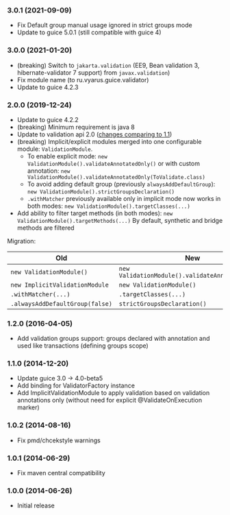 ### 3.0.1 (2021-09-09)
* Fix Default group manual usage ignored in strict groups mode
* Update to guice 5.0.1 (still compatible with guice 4)

### 3.0.0 (2021-01-20)
* (breaking) Switch to `jakarta.validation` (EE9, Bean validation 3, hibernate-validator 7 support) from `javax.validation`) 
* Fix module name (to ru.vyarus.guice.validator)
* Update to guice 4.2.3

### 2.0.0 (2019-12-24)
* Update to guice 4.2.2
* (breaking) Minimum requirement is java 8
* Update to validation api 2.0 ([changes comparing to 1.1](https://beanvalidation.org/2.0/))
* (breaking) Implicit/explicit modules merged into one configurable module: `ValidationModule`.    
    - To enable explicit mode: `new ValidationModule().validateAnnotatedOnly()` 
        or with custom annotation: `new ValidationModule().validateAnnotatedOnly(ToValidate.class)`
    - To avoid adding default group (previously `alwaysAddDefaultGroup`): `new ValidationModule().strictGroupsDeclaration()`
    - `.withMatcher` previously available only in implicit mode now works in both modes:
        `new ValidationModule().targetClasses(...)` 
* Add ability to filter target methods (in both modes): `new ValidationModule().targetMethods(...)`
    By default, synthetic and bridge methods are filtered      

Migration:

Old | New
----|----
`new ValidationModule()` |`new ValidationModule().validateAnnotatedOnly()`
`new ImplicitValidationModule` | `new ValidationModule()`   
`.withMatcher(...)` | `.targetClasses(...)` 
`.alwaysAddDefaultGroup(false)` | `strictGroupsDeclaration()`


### 1.2.0 (2016-04-05)
* Add validation groups support: groups declared with annotation and used like transactions (defining groups scope)

### 1.1.0 (2014-12-20)
* Update guice 3.0 -> 4.0-beta5
* Add binding for ValidatorFactory instance
* Add ImplicitValidationModule to apply validation based on validation annotations only (without need for explicit @ValidateOnExecution marker)

### 1.0.2 (2014-08-16)
* Fix pmd/chcekstyle warnings

### 1.0.1 (2014-06-29)
* Fix maven central compatibility

### 1.0.0 (2014-06-26)
* Initial release